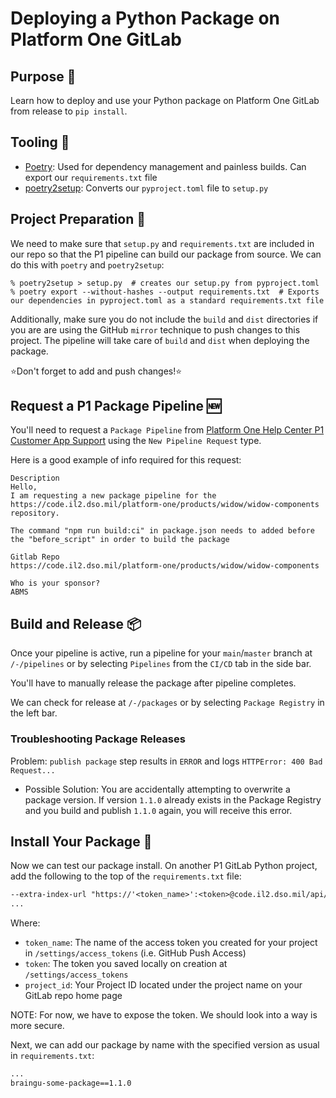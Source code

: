 # Deploying a Python Package on Platform One GitLab

## Purpose :brain:

Learn how to deploy and use your Python package on Platform One GitLab from release to `pip install`.

## Tooling :wrench:

- [Poetry](https://python-poetry.org/): Used for dependency management and painless builds. Can export our `requirements.txt` file
- [poetry2setup](https://pypi.org/project/poetry2setup/): Converts our `pyproject.toml` file to `setup.py`

## Project Preparation :memo:

We need to make sure that `setup.py` and `requirements.txt` are included in our repo so that the P1 pipeline can build our package from source. We can do this with `poetry` and `poetry2setup`:

```console
% poetry2setup > setup.py  # creates our setup.py from pyproject.toml
% poetry export --without-hashes --output requirements.txt  # Exports our dependencies in pyproject.toml as a standard requirements.txt file
```

Additionally, make sure you do not include the `build` and `dist` directories if you are are using the GitHub `mirror` technique to push changes to this project. The pipeline will take care of `build` and `dist` when deploying the package.

:star:Don't forget to add and push changes!:star:

## Request a P1 Package Pipeline :new:

You'll need to request a `Package Pipeline` from [Platform One Help Center P1 Customer App Support](https://jira.il2.dso.mil/servicedesk/customer/portal/73) using the `New Pipeline Request` type.

Here is a good example of info required for this request:

```
Description
Hello,
I am requesting a new package pipeline for the https://code.il2.dso.mil/platform-one/products/widow/widow-components repository.

The command "npm run build:ci" in package.json needs to added before the "before_script" in order to build the package

Gitlab Repo
https://code.il2.dso.mil/platform-one/products/widow/widow-components

Who is your sponsor?
ABMS
```

## Build and Release :package:

Once your pipeline is active, run a pipeline for your `main`/`master` branch at `/-/pipelines` or by selecting `Pipelines` from the `CI/CD` tab in the side bar.

You'll have to manually release the package after pipeline completes.

We can check for release at `/-/packages` or by selecting `Package Registry` in the left bar.

### Troubleshooting Package Releases

  Problem: `publish package` step results in `ERROR` and logs `HTTPError: 400 Bad Request...`
  - Possible Solution: You are accidentally attempting to overwrite a package version. If version `1.1.0` already exists in the Package Registry and you build and publish `1.1.0` again, you will receive this error.

## Install Your Package :truck:

Now we can test our package install. On another P1 GitLab Python project, add the following to the top of the `requirements.txt` file:

```txt
--extra-index-url "https://'<token_name>':<token>@code.il2.dso.mil/api/v4/projects/<project_id>/package/pypi/simple"
...
```

Where:
- `token_name`: The name of the access token you created for your project in `/settings/access_tokens` (i.e. GitHub Push Access)
- `token`: The token you saved locally on creation at `/settings/access_tokens`
- `project_id`: Your Project ID located under the project name on your GitLab repo home page
  
NOTE: For now, we have to expose the token. We should look into a way is more secure.

Next, we can add our package by name with the specified version as usual in `requirements.txt`:

```txt
...
braingu-some-package==1.1.0
```